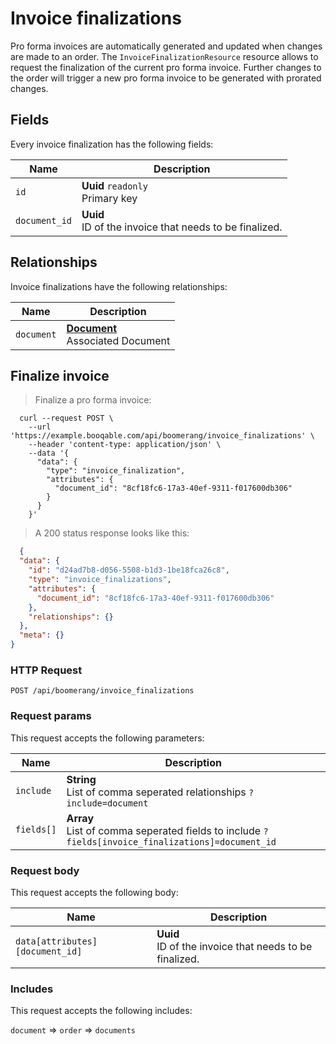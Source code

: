 # Invoice finalizations

Pro forma invoices are automatically generated and updated when changes
are made to an order. The `InvoiceFinalizationResource` resource allows
to request the finalization of the current pro forma invoice.
Further changes to the order will trigger a new pro forma invoice to be
generated with prorated changes.

## Fields
Every invoice finalization has the following fields:

Name | Description
-- | --
`id` | **Uuid** `readonly`<br>Primary key
`document_id` | **Uuid** <br>ID of the invoice that needs to be finalized.


## Relationships
Invoice finalizations have the following relationships:

Name | Description
-- | --
`document` | **[Document](#documents)** <br>Associated Document


## Finalize invoice



> Finalize a pro forma invoice:

```shell
  curl --request POST \
    --url 'https://example.booqable.com/api/boomerang/invoice_finalizations' \
    --header 'content-type: application/json' \
    --data '{
      "data": {
        "type": "invoice_finalization",
        "attributes": {
          "document_id": "8cf18fc6-17a3-40ef-9311-f017600db306"
        }
      }
    }'
```

> A 200 status response looks like this:

```json
  {
  "data": {
    "id": "d24ad7b8-d056-5508-b1d3-1be18fca26c8",
    "type": "invoice_finalizations",
    "attributes": {
      "document_id": "8cf18fc6-17a3-40ef-9311-f017600db306"
    },
    "relationships": {}
  },
  "meta": {}
}
```

### HTTP Request

`POST /api/boomerang/invoice_finalizations`

### Request params

This request accepts the following parameters:

Name | Description
-- | --
`include` | **String** <br>List of comma seperated relationships `?include=document`
`fields[]` | **Array** <br>List of comma seperated fields to include `?fields[invoice_finalizations]=document_id`


### Request body

This request accepts the following body:

Name | Description
-- | --
`data[attributes][document_id]` | **Uuid** <br>ID of the invoice that needs to be finalized.


### Includes

This request accepts the following includes:

`document` => 
`order` => 
`documents`









